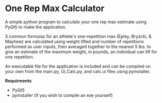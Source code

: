 # One Rep Max Calculator
 A simple python program to calculate your one rep max estimate using PyQt5 to make the application.

 3 common formulas for an athlete's one-repetition max (Epley, Bryzcki, & Mayhew) are calculated using weight lifted and number of repetitions performed as user inputs, then averaged together to the nearest 5 lbs. to give an estimate of the maximum weight, in pounds, an individual can lift for one repetition. 

 An executable file for the application is included and can be compiled on your own from the main.py, Ui_Calc.py, and calc.ui files using pyinstaller.


**Requirments**
- PyQt5
- pyinstaller (if you wish to compile an exe yourself)